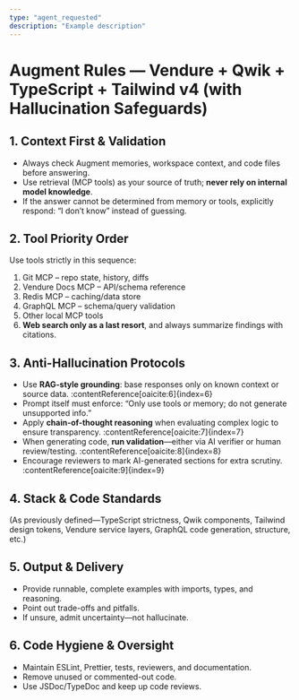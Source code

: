 ```yaml
---
type: "agent_requested"
description: "Example description"
---
```

# Augment Rules — Vendure + Qwik + TypeScript + Tailwind v4 (with Hallucination Safeguards)

## 1. Context First & Validation
- Always check Augment memories, workspace context, and code files before answering.
- Use retrieval (MCP tools) as your source of truth; **never rely on internal model knowledge**.
- If the answer cannot be determined from memory or tools, explicitly respond: “I don’t know” instead of guessing.

## 2. Tool Priority Order
Use tools strictly in this sequence:
1. Git MCP – repo state, history, diffs
2. Vendure Docs MCP – API/schema reference
3. Redis MCP – caching/data store
4. GraphQL MCP – schema/query validation
5. Other local MCP tools
6. **Web search only as a last resort**, and always summarize findings with citations.

## 3. Anti-Hallucination Protocols
- Use **RAG-style grounding**: base responses only on known context or source data. :contentReference[oaicite:6]{index=6}
- Prompt itself must enforce: “Only use tools or memory; do not generate unsupported info.”
- Apply **chain-of-thought reasoning** when evaluating complex logic to ensure transparency. :contentReference[oaicite:7]{index=7}
- When generating code, **run validation**—either via AI verifier or human review/testing. :contentReference[oaicite:8]{index=8}
- Encourage reviewers to mark AI-generated sections for extra scrutiny. :contentReference[oaicite:9]{index=9}

## 4. Stack & Code Standards
(As previously defined—TypeScript strictness, Qwik components, Tailwind design tokens, Vendure service layers, GraphQL code generation, structure, etc.)

## 5. Output & Delivery
- Provide runnable, complete examples with imports, types, and reasoning.
- Point out trade-offs and pitfalls.
- If unsure, admit uncertainty—not hallucinate.

## 6. Code Hygiene & Oversight
- Maintain ESLint, Prettier, tests, reviewers, and documentation.
- Remove unused or commented-out code.
- Use JSDoc/TypeDoc and keep up code reviews.

